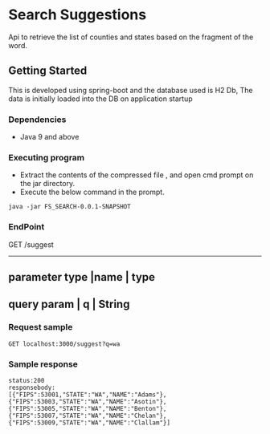 # Search Suggestions

Api to retrieve the list of counties and states based on the fragment of the word.

## Getting Started

This is developed using spring-boot and the database used is H2 Db, The data is initially loaded into the DB on application startup

### Dependencies

* Java 9 and above

### Executing program

* Extract the contents of the compressed file , and open cmd prompt on the jar directory.
* Execute the below command in the prompt.
```
java -jar FS_SEARCH-0.0.1-SNAPSHOT
```

### EndPoint

GET /suggest

---------------------------------
parameter type 	   |name | type	
--------------------------------
query  param   	   | q	 | String
----------------------------------

### Request sample
```
GET localhost:3000/suggest?q=wa
```

### Sample response
```
status:200
responsebody:
[{"FIPS":53001,"STATE":"WA","NAME":"Adams"},{"FIPS":53003,"STATE":"WA","NAME":"Asotin"},{"FIPS":53005,"STATE":"WA","NAME":"Benton"},{"FIPS":53007,"STATE":"WA","NAME":"Chelan"},{"FIPS":53009,"STATE":"WA","NAME":"Clallam"}]
```






